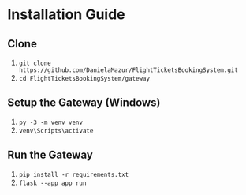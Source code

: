 # Installation Guide

## Clone
1. ```git clone https://github.com/DanielaMazur/FlightTicketsBookingSystem.git```
2. ```cd FlightTicketsBookingSystem/gateway```

## Setup the Gateway (Windows)
1. ```py -3 -m venv venv```
2. ```venv\Scripts\activate```

## Run the Gateway
1. ```pip install -r requirements.txt```
2. ```flask --app app run ```